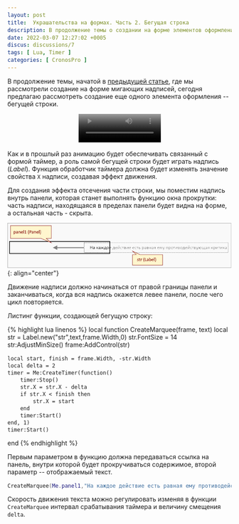 ```yaml
---
layout: post
title:  Украшательства на формах. Часть 2. Бегущая строка
description: В продолжение темы о создании на форме элементов оформления рассматривается создание элемента типа "бегущая строка"
date: 2022-03-07 12:27:02 +0005
discus: discussions/7
tags: [ Lua, Timer ]
categories: [ CronosPro ]
---
```


В продолжение темы, начатой в [предыдущей статье](/flashing/), где мы рассмотрели создание на форме мигающих надписей, сегодня предлагаю рассмотреть создание еще одного элемента оформления -- бегущей строки.
<center>
<video width="185" height="64" autoplay loop poster="../assets/img/2022-03-08-marquee/screen.png">
<source src="../assets/img/2022-03-08-marquee/marquee.mp4" type="video/mp4"  />
</video>
</center>

Как и в прошлый раз анимацию будет обеспечивать связанный с формой таймер, а роль самой бегущей строки будет играть надпись (*Label*). Функция обработчик таймера должна будет изменять значение свойства `X` надписи, создавая эффект движения. 

Для создания эффекта отсечения части строки, мы поместим надпись внутрь панели, которая станет выполнять функцию окна прокрутки: часть надписи, находящаяся в пределах панели будет видна на форме, а остальная часть - скрыта.

![scheme](../assets/img/2022-03-08-marquee/marquee.png "Бегущая строка"){: align="center"}

Движение надписи должно начинаться от правой границы панели и заканчиваться, когда вся надпись окажется левее панели, после чего цикл повторяется. 

Листинг функции, создающей бегущую строку:

{% highlight lua linenos %}
local function CreateMarquee(frame, text)
	local str = Label.new("str",text,frame.Width,0)
	str.FontSize = 14
	str:AdjustMinSize()
	frame:AddControl(str)
	
	local start, finish = frame.Width, -str.Width
	local delta = 2	
	timer = Me:CreateTimer(function()
		timer:Stop()
		str.X = str.X - delta
		if str.X < finish then
			str.X = start
		end
		timer:Start()
	end, 1)
	timer:Start()
end
{% endhighlight %}


Первым параметром в функцию должна передаваться ссылка на панель, внутри которой  будет прокручиваться содержимое, второй параметр -- отображаемый текст. 

```lua
CreateMarquee(Me.panel1,"На каждое действие есть равная ему противодействующая критика")
```

Скорость движения текста можно регулировать изменяя в функции `CreateMarquee` интервал срабатывания таймера и величину смещения `delta`.
